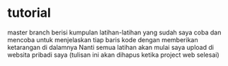 # tutorial
master branch berisi kumpulan latihan-latihan yang sudah saya coba dan mencoba untuk menjelaskan tiap baris kode dengan memberikan ketarangan di dalamnya
Nanti semua latihan akan mulai saya upload di websita pribadi saya (tulisan ini akan dihapus ketika project web selesai)
